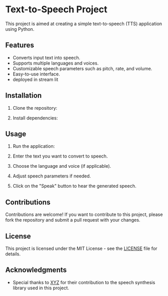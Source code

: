 # Text-to-Speech Project

This project is aimed at creating a simple text-to-speech (TTS) application using Python.

## Features

- Converts input text into speech.
- Supports multiple languages and voices.
- Customizable speech parameters such as pitch, rate, and volume.
- Easy-to-use interface.
- deployed in stream lit

## Installation

1. Clone the repository:

2. Install dependencies:


## Usage

1. Run the application:


2. Enter the text you want to convert to speech.

3. Choose the language and voice (if applicable).

4. Adjust speech parameters if needed.

5. Click on the "Speak" button to hear the generated speech.

## Contributions

Contributions are welcome! If you want to contribute to this project, please fork the repository and submit a pull request with your changes.

## License

This project is licensed under the MIT License - see the [LICENSE](LICENSE) file for details.

## Acknowledgments

- Special thanks to [XYZ](link_to_xyz) for their contribution to the speech synthesis library used in this project.
